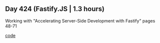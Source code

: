 ## Day 424 (Fastify.JS | 1.3 hours)

Working with "Accelerating Server-Side Development with Fastify"
pages 48-71

[code](https://github.com/alexvyber/accelerating-server-side-development-with-fastify.git)

